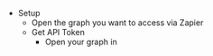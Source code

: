 - Setup
    - Open the graph you want to access via Zapier
    - Get API Token
        - Open your graph in 
